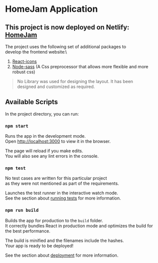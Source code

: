 # HomeJam Application

## This project is now deployed on Netlify: [HomeJam](https://hungry-liskov-d7c982.netlify.app/)

The project uses the following set of additional packages to\
develop the frontend website:\

1. [React-icons](https://react-icons.github.io/react-icons/)
2. [Node-sass](https://www.npmjs.com/package/node-sass) (A Css preprocessor that allows more flexible and more robust css)

> No Library was used for designing the layout. It has been\
designed and customized as required.

## Available Scripts

In the project directory, you can run:

### `npm start`

Runs the app in the development mode.\
Open [http://localhost:3000](http://localhost:3000) to view it in the browser.

The page will reload if you make edits.\
You will also see any lint errors in the console.

### `npm test`

No test cases are written for this particular project \
as they were not mentioned as part of the requirements.

Launches the test runner in the interactive watch mode.\
See the section about [running tests](https://facebook.github.io/create-react-app/docs/running-tests) for more information.

### `npm run build`

Builds the app for production to the `build` folder.\
It correctly bundles React in production mode and optimizes the build for the best performance.

The build is minified and the filenames include the hashes.\
Your app is ready to be deployed!

See the section about [deployment](https://facebook.github.io/create-react-app/docs/deployment) for more information.
